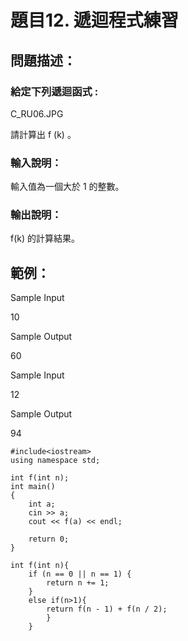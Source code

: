 # 題目12. 遞迴程式練習

## 問題描述：

### 給定下列遞迴函式 :

C_RU06.JPG

請計算出 f (k) 。

### 輸入說明：

輸入值為一個大於 1 的整數。

### 輸出說明：

f(k) 的計算結果。

## 範例：

Sample Input  

10

Sample Output  

60

Sample Input  

12

Sample Output  

94

```
#include<iostream>  
using namespace std;

int f(int n);
int main()
{
    int a;
    cin >> a;
    cout << f(a) << endl;

    return 0;
}

int f(int n){
    if (n == 0 || n == 1) {
        return n += 1;
    }
    else if(n>1){
        return f(n - 1) + f(n / 2);
        }
    }

